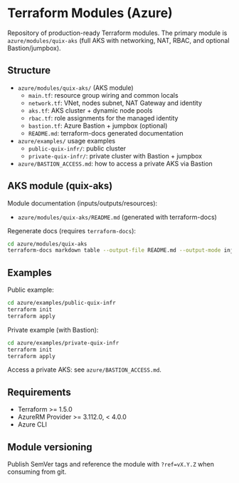 # Terraform Modules (Azure)

Repository of production-ready Terraform modules. The primary module is `azure/modules/quix-aks` (full AKS with networking, NAT, RBAC, and optional Bastion/jumpbox).

## Structure

- `azure/modules/quix-aks/` (AKS module)
  - `main.tf`: resource group wiring and common locals
  - `network.tf`: VNet, nodes subnet, NAT Gateway and identity
  - `aks.tf`: AKS cluster + dynamic node pools
  - `rbac.tf`: role assignments for the managed identity
  - `bastion.tf`: Azure Bastion + jumpbox (optional)
  - `README.md`: terraform-docs generated documentation
- `azure/examples/` usage examples
  - `public-quix-infr/`: public cluster
  - `private-quix-infr/`: private cluster with Bastion + jumpbox
- `azure/BASTION_ACCESS.md`: how to access a private AKS via Bastion

## AKS module (quix-aks)

Module documentation (inputs/outputs/resources):

- `azure/modules/quix-aks/README.md` (generated with terraform-docs)

Regenerate docs (requires `terraform-docs`):

```bash
cd azure/modules/quix-aks
terraform-docs markdown table --output-file README.md --output-mode inject .
```

## Examples

Public example:

```bash
cd azure/examples/public-quix-infr
terraform init
terraform apply
```

Private example (with Bastion):

```bash
cd azure/examples/private-quix-infr
terraform init
terraform apply
```

Access a private AKS: see `azure/BASTION_ACCESS.md`.

## Requirements

- Terraform >= 1.5.0
- AzureRM Provider >= 3.112.0, < 4.0.0
- Azure CLI

## Module versioning

Publish SemVer tags and reference the module with `?ref=vX.Y.Z` when consuming from git.

